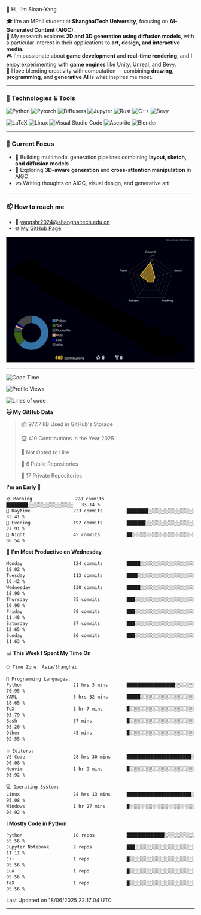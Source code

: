 👋 Hi, I'm Sloan-Yang

🎓 I'm an MPhil student at **ShanghaiTech University**, focusing on **AI-Generated Content (AIGC)**.  
🧠 My research explores **2D and 3D generation using diffusion models**, with a particular interest in their applications to **art, design, and interactive media**.  
🎮 I'm passionate about **game development** and **real-time rendering**, and I enjoy experimenting with **game engines** like Unity, Unreal, and Bevy.  
🎨 I love blending creativity with computation — combining **drawing**, **programming**, and **generative AI** is what inspires me most.

---

### 🧰 Technologies & Tools

![Python](https://img.shields.io/badge/python-%233776AB.svg?style=for-the-badge&logo=python&logoColor=white)
![Pytorch](https://img.shields.io/badge/pytorch-%23EE4C2C.svg?style=for-the-badge&logo=pytorch&logoColor=white)
![Diffusers](https://img.shields.io/badge/diffusers-HuggingFace-yellow?style=for-the-badge&logo=huggingface&logoColor=black)
![Jupyter](https://img.shields.io/badge/Jupyter-%23F37626.svg?style=for-the-badge&logo=Jupyter&logoColor=white)
![Rust](https://img.shields.io/badge/Rust-%23000000.svg?style=for-the-badge&logo=rust&logoColor=white)
![C++](https://img.shields.io/badge/C++-%2300599C.svg?style=for-the-badge&logo=c%2B%2B&logoColor=white)
![Bevy](https://img.shields.io/badge/Bevy-000000.svg?style=for-the-badge&logo=bevy&logoColor=white)

![LaTeX](https://img.shields.io/badge/LaTeX-47A141?style=for-the-badge&logo=latex&logoColor=white)
![Linux](https://img.shields.io/badge/Linux-FCC624?style=for-the-badge&logo=linux&logoColor=black)
![Visual Studio Code](https://img.shields.io/badge/VSCode-0078d7.svg?style=for-the-badge&logo=visual-studio-code&logoColor=white)
![Aseprite](https://img.shields.io/badge/Aseprite-FFFFFF?style=for-the-badge&logo=Aseprite&logoColor=%237D929E)
![Blender](https://img.shields.io/badge/Blender-F5792A?style=for-the-badge&logo=blender&logoColor=white)

---

### 🔭 Current Focus

- 🎨 Building multimodal generation pipelines combining **layout, sketch, and diffusion models**
- 🧪 Exploring **3D-aware generation** and **cross-attention manipulation** in AIGC
- ✍️ Writing thoughts on AIGC, visual design, and generative art

---

### 📫 How to reach me

- 📧 <a href="mailto:yangshr2024@shanghaitech.edu.cn">yangshr2024@shanghaitech.edu.cn</a>
- 🌐 [My GitHub Page](https://sloan-yang.github.io)  



![3D Profile](https://raw.githubusercontent.com/Sloan-Yang/Sloan-Yang/main/profile-3d-contrib/profile-night-rainbow.svg)

---


<!--START_SECTION:waka-->
![Code Time](http://img.shields.io/badge/Code%20Time-236%20hrs%2035%20mins-blue)

![Profile Views](http://img.shields.io/badge/Profile%20Views-5-blue)

![Lines of code](https://img.shields.io/badge/From%20Hello%20World%20I%27ve%20Written-2.0%20million%20lines%20of%20code-blue)

**🐱 My GitHub Data** 

> 📦 977.7 kB Used in GitHub's Storage 
 > 
> 🏆 419 Contributions in the Year 2025
 > 
> 🚫 Not Opted to Hire
 > 
> 📜 6 Public Repositories 
 > 
> 🔑 17 Private Repositories 
 > 
**I'm an Early 🐤** 

```text
🌞 Morning                228 commits         ████████░░░░░░░░░░░░░░░░░   33.14 % 
🌆 Daytime                223 commits         ████████░░░░░░░░░░░░░░░░░   32.41 % 
🌃 Evening                192 commits         ███████░░░░░░░░░░░░░░░░░░   27.91 % 
🌙 Night                  45 commits          ██░░░░░░░░░░░░░░░░░░░░░░░   06.54 % 
```
📅 **I'm Most Productive on Wednesday** 

```text
Monday                   124 commits         █████░░░░░░░░░░░░░░░░░░░░   18.02 % 
Tuesday                  113 commits         ████░░░░░░░░░░░░░░░░░░░░░   16.42 % 
Wednesday                130 commits         █████░░░░░░░░░░░░░░░░░░░░   18.90 % 
Thursday                 75 commits          ███░░░░░░░░░░░░░░░░░░░░░░   10.90 % 
Friday                   79 commits          ███░░░░░░░░░░░░░░░░░░░░░░   11.48 % 
Saturday                 87 commits          ███░░░░░░░░░░░░░░░░░░░░░░   12.65 % 
Sunday                   80 commits          ███░░░░░░░░░░░░░░░░░░░░░░   11.63 % 
```


📊 **This Week I Spent My Time On** 

```text
🕑︎ Time Zone: Asia/Shanghai

💬 Programming Languages: 
Python                   21 hrs 3 mins       ██████████████████░░░░░░░   70.95 % 
YAML                     5 hrs 32 mins       █████░░░░░░░░░░░░░░░░░░░░   18.65 % 
TeX                      1 hr 7 mins         █░░░░░░░░░░░░░░░░░░░░░░░░   03.79 % 
Bash                     57 mins             █░░░░░░░░░░░░░░░░░░░░░░░░   03.20 % 
Other                    45 mins             █░░░░░░░░░░░░░░░░░░░░░░░░   02.55 % 

🔥 Editors: 
VS Code                  28 hrs 30 mins      ████████████████████████░   96.08 % 
Neovim                   1 hr 9 mins         █░░░░░░░░░░░░░░░░░░░░░░░░   03.92 % 

💻 Operating System: 
Linux                    28 hrs 13 mins      ████████████████████████░   95.08 % 
Windows                  1 hr 27 mins        █░░░░░░░░░░░░░░░░░░░░░░░░   04.92 % 
```

**I Mostly Code in Python** 

```text
Python                   10 repos            ██████████████░░░░░░░░░░░   55.56 % 
Jupyter Notebook         2 repos             ███░░░░░░░░░░░░░░░░░░░░░░   11.11 % 
C++                      1 repo              █░░░░░░░░░░░░░░░░░░░░░░░░   05.56 % 
Lua                      1 repo              █░░░░░░░░░░░░░░░░░░░░░░░░   05.56 % 
TeX                      1 repo              █░░░░░░░░░░░░░░░░░░░░░░░░   05.56 % 
```




 Last Updated on 18/06/2025 22:17:04 UTC
<!--END_SECTION:waka-->

---





